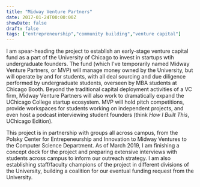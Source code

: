 ```yaml
---
title: "Midway Venture Partners"
date: 2017-01-24T00:00:00Z
showDate: false
draft: false
tags: ["entrepreneurship","community building","venture capital"]
---
```


I am spear-heading the project to establish an early-stage venture capital fund as a part of the University of Chicago to invest in startups wtih undergraduate founders. The fund (which I've temporarily named Midway Venture Partners, or MVP) will manage money owned by the University, but will operate by and for students, with all deal sourcing and due diligence performed by undergraduate students, overseen by MBA students at Chicago Booth. Beyond the traditional capital deployment activities of a VC firm, Midway Venture Partners will also work to dramatically expand the UChicago College startup ecosystem. MVP will hold pitch competitions, provide workspaces for students working on independent projects, and even host a podcast interviewing student founders (think *How I Built This*, UChicago Edition).

This project is in partnership with groups all across campus, from the Polsky Center for Entrepeneurship and Innovation to Midway Ventures to the Computer Science Department. As of March 2019, I am finishing a concept deck for the project and preparing extensive interviews with students across campus to inform our outreach strategy. I am also establishing staff/faculty champions of the project in different divisions of the University, building a coalition for our eventual funding request from the University.